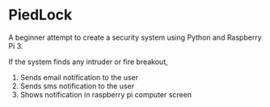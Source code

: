 # PiedLock
A beginner attempt to create a security system using Python and Raspberry Pi 3.

If the system finds any intruder or fire breakout,
1. Sends email notification to the user
2. Sends sms notification to the user
3. Shows notification in raspberry pi computer screen
